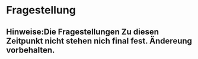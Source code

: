 # Fragestellung 
## Hinweise:Die Fragestellungen Zu diesen Zeitpunkt nicht stehen nich final fest. Ändereung vorbehalten.
